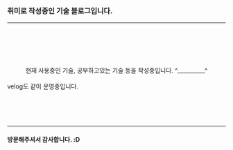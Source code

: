 ### 취미로 작성중인 기술 블로그입니다.
***  
<br>
<br>
<br>
<br>
<br>  

<center> 현재 사용중인 기술, 공부하고있는 기술 등을 작성중입니다.  ^__________^ </center>
<br/>
velog도 같이 운영중입니다. <https://velog.io/@sss5793>

<br/>
<br/>
<br/>
<br/>
<br/>

***
#### 방문해주셔서 감사합니다. :D

